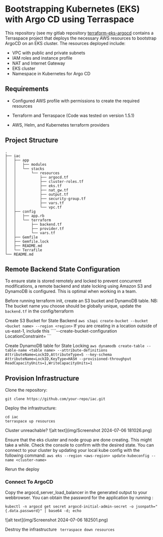 # Bootstrapping Kubernetes (EKS) with Argo CD using Terraspace

This repository (see my gitlab repository [terraform-eks-argocd](git@gitlab.com:assessment4622826/terraform-eks-argocd.git)
 contains a Terraspace project that deploys the necessary AWS resources to bootstrap ArgoCD on an EKS cluster. The resources deployed include:

- VPC with public and private subnets
- IAM roles and instance profile
- NAT and Internet Gateway
- EKS cluster
- Namespace in Kubernetes for Argo CD

## Requirements

- Configured AWS profile with permissions to create the required resources

- Terraform and Terraspace  (Code was tested on version 1.5.1)

- AWS, Helm, and Kubernetes terraform providers

## Project Structure

```
.
├── iac
│   ├── app
│   │   ├── modules
│   │   └── stacks
│   │       └── resources
│   │           ├── argocd.tf
│   │           ├── cluster-roles.tf
│   │           ├── eks.tf
│   │           ├── nat_gw.tf
│   │           ├── output.tf
│   │           ├── security-group.tf
│   │           ├── vars.tf
│   │           └── vpc.tf
│   ├── config
│   │   ├── app.rb
│   │   └── terraform
│   │       ├── backend.tf
│   │       ├── provider.tf
│   │       └── vars.tf
│   ├── Gemfile
│   ├── Gemfile.lock
│   ├── README.md
│   └── Terrafile
└── README.md
```

## Remote Backend State Configuration

To ensure state is stored remotely and locked to prevent concurrent modifications, a remote backend and state locking using Amazon S3 and DynamoDB is configured. This is optimal when working in a team.

Before running terraform init, create an S3 bucket and DynamoDB table.
NB: The bucket name you choose should be globally unique, update the  `backend.tf` in the config/terraform

Create S3 Bucket for State Backend
``` aws s3api create-bucket --bucket <bucket name> --region <region> ```
If you are creating in a location outside of us-east-1, include this ````--create-bucket-configuration LocationConstraint= <region not us-east-1> ```

Create DynamoDB table for State Locking
``` aws dynamodb create-table --table-name <table name> --attribute-definitions AttributeName=LockID,AttributeType=S --key-schema AttributeName=LockID,KeyType=HASH --provisioned-throughput ReadCapacityUnits=1,WriteCapacityUnits=1 ```


## Provision Infrastructure

Clone the repository:

```
git clone https://github.com/your-repo/iac.git
```

Deploy the infrastructure:

```
cd iac
terraspace up resources
```

Cluster unreachable?
![alt text](img/Screenshot 2024-07-06 181026.png)

Ensure that the eks cluster and node group are done creating. This might take a while.
Check the console to confirm with the desired state.
You can connect to your cluster by updating your local kube config with the following command: 
```aws eks --region <aws-region> update-kubeconfig --name <cluster-name>```

Rerun the deploy

### Connect To ArgoCD

Copy the argocd_server_load_balancer in the generated output to your webbrowser. 
You can obtain the password for the application by running :

``` kubectl -n argocd get secret argocd-initial-admin-secret -o jsonpath="{.data.password}" | base64 -d; echo ```

![alt text](img/Screenshot 2024-07-06 182501.png)

Destroy the infrastructure
`` terraspace down resources``
